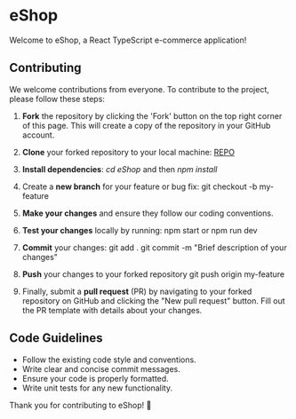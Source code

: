 # eShop

Welcome to eShop, a React TypeScript e-commerce application!

## Contributing

We welcome contributions from everyone. To contribute to the project, please follow these steps:

1. **Fork** the repository by clicking the 'Fork' button on the top right corner of this page. This will create a copy of the repository in your GitHub account.

2. **Clone** your forked repository to your local machine: [REPO](https://github.com/T1WiLLi/eshop_frontend.git)

3. **Install dependencies**:
  *cd eShop* and then *npm install*

5. Create a **new branch** for your feature or bug fix:
   git checkout -b my-feature

6. **Make your changes** and ensure they follow our coding conventions.

7. **Test your changes** locally by running:
   npm start or npm run dev

8. **Commit** your changes:
   git add .
   git commit -m "Brief description of your changes"

9. **Push** your changes to your forked repository
   git push origin my-feature


10. Finally, submit a **pull request** (PR) by navigating to your forked repository on GitHub and clicking the "New pull request" button. Fill out the PR template with details about your changes.

## Code Guidelines

- Follow the existing code style and conventions.
- Write clear and concise commit messages.
- Ensure your code is properly formatted.
- Write unit tests for any new functionality.

Thank you for contributing to eShop! 🎉
